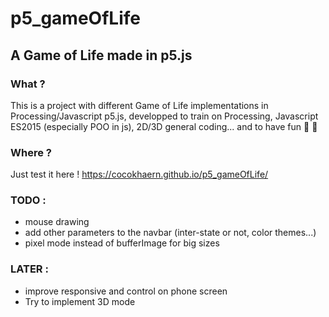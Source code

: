 # p5_gameOfLife

## A Game of Life made in p5.js
### What ?
This is a project with different Game of Life implementations in Processing/Javascript p5.js, developped to train on Processing, Javascript ES2015 (especially POO in js), 2D/3D general coding... and to have fun :grimacing: :star2: 

### Where ?
Just test it here ! 
https://cocokhaern.github.io/p5_gameOfLife/

### TODO :
* mouse drawing
* add other parameters to the navbar (inter-state or not, color themes...)
* pixel mode instead of bufferImage for big sizes


### LATER :
* improve responsive and control on phone screen
* Try to implement 3D mode
